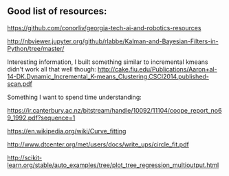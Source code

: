 

## Good list of resources:
https://github.com/conorliv/georgia-tech-ai-and-robotics-resources

http://nbviewer.jupyter.org/github/rlabbe/Kalman-and-Bayesian-Filters-in-Python/tree/master/

Interesting information, I built something similar to incremental kmeans didn't work all that well though:
http://cake.fiu.edu/Publications/Aaron+al-14-DK.Dynamic_Incremental_K-means_Clustering.CSCI2014.published-scan.pdf

Something I want to spend time understanding:

https://ir.canterbury.ac.nz/bitstream/handle/10092/11104/coope_report_no69_1992.pdf?sequence=1

https://en.wikipedia.org/wiki/Curve_fitting

http://www.dtcenter.org/met/users/docs/write_ups/circle_fit.pdf

http://scikit-learn.org/stable/auto_examples/tree/plot_tree_regression_multioutput.html
